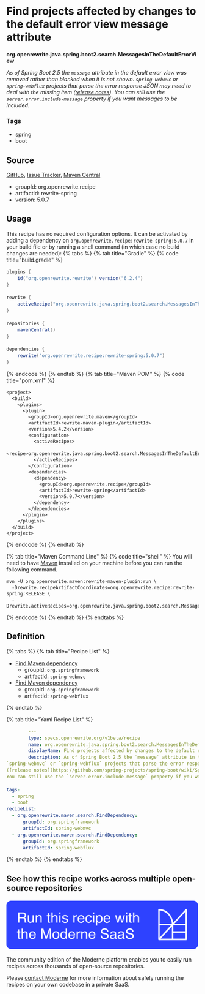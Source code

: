 # Find projects affected by changes to the default error view message attribute

**org.openrewrite.java.spring.boot2.search.MessagesInTheDefaultErrorView**

_As of Spring Boot 2.5 the `message` attribute in the default error view was removed rather than blanked when it is not shown.
`spring-webmvc` or `spring-webflux` projects that parse the error response JSON may need to deal with the missing item
([release notes](https://github.com/spring-projects/spring-boot/wiki/Spring-Boot-2.5-Release-Notes#messages-in-the-default-error-view)).
You can still use the `server.error.include-message` property if you want messages to be included._

### Tags

* spring
* boot

## Source

[GitHub](https://github.com/openrewrite/rewrite-spring/blob/main/src/main/resources/META-INF/rewrite/spring-boot-25.yml), [Issue Tracker](https://github.com/openrewrite/rewrite-spring/issues), [Maven Central](https://central.sonatype.com/artifact/org.openrewrite.recipe/rewrite-spring/5.0.7/jar)

* groupId: org.openrewrite.recipe
* artifactId: rewrite-spring
* version: 5.0.7


## Usage

This recipe has no required configuration options. It can be activated by adding a dependency on `org.openrewrite.recipe:rewrite-spring:5.0.7` in your build file or by running a shell command (in which case no build changes are needed): 
{% tabs %}
{% tab title="Gradle" %}
{% code title="build.gradle" %}
```groovy
plugins {
    id("org.openrewrite.rewrite") version("6.2.4")
}

rewrite {
    activeRecipe("org.openrewrite.java.spring.boot2.search.MessagesInTheDefaultErrorView")
}

repositories {
    mavenCentral()
}

dependencies {
    rewrite("org.openrewrite.recipe:rewrite-spring:5.0.7")
}
```
{% endcode %}
{% endtab %}
{% tab title="Maven POM" %}
{% code title="pom.xml" %}
```markup
<project>
  <build>
    <plugins>
      <plugin>
        <groupId>org.openrewrite.maven</groupId>
        <artifactId>rewrite-maven-plugin</artifactId>
        <version>5.4.2</version>
        <configuration>
          <activeRecipes>
            <recipe>org.openrewrite.java.spring.boot2.search.MessagesInTheDefaultErrorView</recipe>
          </activeRecipes>
        </configuration>
        <dependencies>
          <dependency>
            <groupId>org.openrewrite.recipe</groupId>
            <artifactId>rewrite-spring</artifactId>
            <version>5.0.7</version>
          </dependency>
        </dependencies>
      </plugin>
    </plugins>
  </build>
</project>
```
{% endcode %}
{% endtab %}

{% tab title="Maven Command Line" %}
{% code title="shell" %}
You will need to have [Maven](https://maven.apache.org/download.cgi) installed on your machine before you can run the following command.

```shell
mvn -U org.openrewrite.maven:rewrite-maven-plugin:run \
  -Drewrite.recipeArtifactCoordinates=org.openrewrite.recipe:rewrite-spring:RELEASE \
  -Drewrite.activeRecipes=org.openrewrite.java.spring.boot2.search.MessagesInTheDefaultErrorView
```
{% endcode %}
{% endtab %}
{% endtabs %}

## Definition

{% tabs %}
{% tab title="Recipe List" %}
* [Find Maven dependency](../../../../maven/search/finddependency.md)
  * groupId: `org.springframework`
  * artifactId: `spring-webmvc`
* [Find Maven dependency](../../../../maven/search/finddependency.md)
  * groupId: `org.springframework`
  * artifactId: `spring-webflux`

{% endtab %}

{% tab title="Yaml Recipe List" %}
```yaml
        ---
        type: specs.openrewrite.org/v1beta/recipe
        name: org.openrewrite.java.spring.boot2.search.MessagesInTheDefaultErrorView
        displayName: Find projects affected by changes to the default error view message attribute
        description: As of Spring Boot 2.5 the `message` attribute in the default error view was removed rather than blanked when it is not shown.
`spring-webmvc` or `spring-webflux` projects that parse the error response JSON may need to deal with the missing item
([release notes](https://github.com/spring-projects/spring-boot/wiki/Spring-Boot-2.5-Release-Notes#messages-in-the-default-error-view)).
You can still use the `server.error.include-message` property if you want messages to be included.

tags:
  - spring
  - boot
recipeList:
  - org.openrewrite.maven.search.FindDependency:
      groupId: org.springframework
      artifactId: spring-webmvc
  - org.openrewrite.maven.search.FindDependency:
      groupId: org.springframework
      artifactId: spring-webflux

```
{% endtab %}
{% endtabs %}

## See how this recipe works across multiple open-source repositories

[![Moderne Link Image](/.gitbook/assets/ModerneRecipeButton.png)](https://app.moderne.io/recipes/org.openrewrite.java.spring.boot2.search.MessagesInTheDefaultErrorView)

The community edition of the Moderne platform enables you to easily run recipes across thousands of open-source repositories.

Please [contact Moderne](https://moderne.io/product) for more information about safely running the recipes on your own codebase in a private SaaS.
